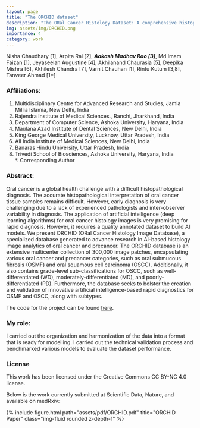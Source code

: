 ```yaml
---
layout: page
title: "The ORCHID dataset"
description: "The ORal Cancer Histology Dataset: A comprehensive histopathology dataset for ML in Oral Cancer grade and stage detection."
img: assets/img/ORCHID.png
importance: 4
category: work
---
```


Nisha Chaudhary [1], Arpita Rai [2], _**Aakash Madhav Rao [3]**_, Md Imam Faizan [1], Jeyaseelan Augustine [4], Akhilanand Chaurasia [5], Deepika Mishra [6], Akhilesh Chandra [7], Varnit Chauhan [1], Rintu Kutum [3,8], Tanveer Ahmad [1*]   

### Affiliations:
1. Multidisciplinary Centre for Advanced Research and Studies, Jamia Millia Islamia, New Delhi, India
2. Rajendra Institute of Medical Sciences., Ranchi, Jharkhand, India
3. Department of Computer Science, Ashoka University, Haryana, India 
4. Maulana Azad Institute of Dental Sciences, New Delhi, India
5. King George Medical University, Lucknow, Uttar Pradesh, India
6. All India Institute of Medical Sciences, New Delhi, India
7. Banaras Hindu University, Uttar Pradesh, India
8. Trivedi School of Biosciences, Ashoka University, Haryana, India     
*. Corresponding Author

### Abstract:
Oral cancer is a global health challenge with a difficult histopathological diagnosis. The accurate histopathological interpretation of oral cancer tissue samples remains difficult. However, early diagnosis is very challenging due to a lack of experienced pathologists and inter-observer variability in diagnosis. The application of artificial intelligence (deep learning algorithms) for oral cancer histology images is very promising for rapid diagnosis. However, it requires a quality annotated dataset to build AI models. We present ORCHID (ORal Cancer Histology Image Database), a specialized database generated to advance research in AI-based histology image analytics of oral cancer and precancer. The ORCHID database is an extensive multicenter collection of 300,000 image patches, encapsulating various oral cancer and precancer categories, such as oral submucous fibrosis (OSMF) and oral squamous cell carcinoma (OSCC). Additionally, it also contains grade-level sub-classifications for OSCC, such as well-differentiated (WD), moderately-differentiated (MD), and poorly-differentiated (PD). Furthermore, the database seeks to bolster the creation and validation of innovative artificial intelligence-based rapid diagnostics for OSMF and OSCC, along with subtypes.

The code for the project can be found [here](https://github.com/ai-orchid/ORCHID).


### My role:
I carried out the organization and harmonization of the data into a format that is ready for modelling. I carried out the technical validation process and benchmarked various models to evaluate the dataset performance.


### License
This work has been licensed under the Creative Commons CC BY-NC 4.0 license.

Below is the work currently submitted at Scientific Data, Nature, and available on medRxiv:
<div class="row">
    <div class="col-sm mt-3 mt-md-0">
        {% include figure.html path="assets/pdf/ORCHID.pdf" title="ORCHID Paper" class="img-fluid rounded z-depth-1" %}
    </div>
</div>
